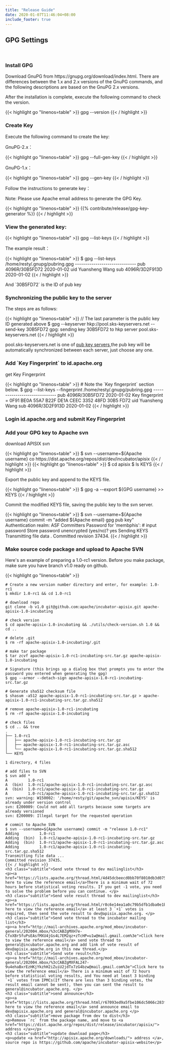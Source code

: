 ```yaml
---
title: "Release Guide"
date: 2020-01-07T11:46:04+08:00
include_footer: true
---
```


<div class="release-guide">
  <section>
    <h2 class="title">GPG Settings</h2>
    <br />
    <h3 class="subtitle">Install GPG</h3>
    <p>Download GnuPG from https://gnupg.org/download/index.html. There are differences between the 1.x and 2.x versions of the GnuPG commands, and the following descriptions are based on the GnuPG 2.x versions.</p>
    <p>After the installation is complete, execute the following command to check the version.</p>
    {{< highlight go "linenos=table" >}}
    gpg --version
    {{< / highlight >}}
    <h3 class="subtitle">Create Key</h3>
    <p>Execute the following command to create the key:</p>
    <p>GnuPG-2.x：</p>
    {{< highlight go "linenos=table" >}}
    gpg --full-gen-key
    {{< / highlight >}}
    <p>GnuPG-1.x：</p>
    {{< highlight go "linenos=table" >}}
    gpg --gen-key
    {{< / highlight >}}
    <p>Follow the instructions to generate key：</p>
    <p class="warning">Note: Please use Apache email address to generate the GPG Key.</p>
    {{< highlight go "linenos=table" >}}
    {{% contribute/release/gpg-key-generator %}}
    {{< / highlight >}}
    <h3 class="subtitle">View the generated key:</h3>
    {{< highlight go "linenos=table" >}}
    gpg --list-keys
    {{< / highlight >}}
    <p>The example result：</p>
    {{< highlight go "linenos=table" >}}
    $ gpg --list-keys
    /home/resty/.gnupg/pubring.gpg
    ------------------------------
    pub   4096R/30B5FD72 2020-01-02
    uid   Yuansheng Wang <membphis@apache.org>
    sub   4096R/3D2F913D 2020-01-02
    {{< / highlight >}}
    <p>And `30B5FD72` is the ID of pub key</p>
    <h3 class="subtitle">Synchronizing the public key to the server</h3>
    <p>The steps are as follows:</p>
    {{< highlight go "linenos=table" >}}
    // The last parameter is the public key ID generated above
    $ gpg --keyserver hkp://pool.sks-keyservers.net --send-key 30B5FD72
    gpg: sending key 30B5FD72 to hkp server pool.sks-keyservers.net
    {{< / highlight >}}
    <p>pool.sks-keyservers.net is one of <a href="https://sks-keyservers.net/status/" target="_blank">pub key servers,</a>the pub key will be automatically synchronized between each server, just choose any one.</p>
    <h3 class="subtitle">Add `Key Fingerprint` to id.apache.org </h3>
    <p>get Key Fingerprint</p>
    {{< highlight go "linenos=table" >}}
    # Note the `Key fingerprint` section below.
    $ gpg --list-keys --fingerprint
    /home/resty/.gnupg/pubring.gpg
    ------------------------------
    pub   4096R/30B5FD72 2020-01-02
          Key fingerprint = 0F91 BE0A 55A7 B22F DE1A  CEEC 3352 48FD 30B5 FD72
    uid                  Yuansheng Wang <membphis@apache.org>
    sub   4096R/3D2F913D 2020-01-02
    {{< / highlight >}}
    <h3 class="subtitle">Login id.apache.org and submit Key Fingerprint</h3>
    <h3 class="subtitle">Add your GPG key to Apache svn</h3>
    <p>download APISIX svn</p>
    {{< highlight go "linenos=table" >}}
    $ svn --username=${Apache username} co https://dist.apache.org/repos/dist/dev/incubator/apisix
    {{< / highlight >}}
    {{< highlight go "linenos=table" >}}
    $ cd apisix
    $ ls
    KEYS
    {{< / highlight >}}
    <p>Export the public key and append to the KEYS file.</p>
    {{< highlight go "linenos=table" >}}
    $ gpg -a --export ${GPG username}  >> KEYS
    {{< / highlight >}}
    <p>Commit the modified KEYS file, saving the public key to the svn server.</p>
    {{< highlight go "linenos=table" >}}
    $ svn --username=${Apache username} commit -m "added ${Apache email} gpg pub key"
    Authentication realm: <https://dist.apache.org:443> ASF Committers
    Password for 'membphis': # input password
    Store password unencrypted (yes/no)? yes
    Sending        KEYS
    Transmitting file data .
    Committed revision 37434.
    {{< / highlight >}}
    <h3 class="subtitle">Make source code package and upload to Apache SVN</h3>
    <p>Here's an example of preparing a 1.0-rc1 version. Before you make package, make sure you have branch v1.0 ready on github.</p>
    {{< highlight go "linenos=table" >}}

    # Create a new version number directory and enter, for example: 1.0-rc1
    $ mkdir 1.0-rc1 && cd 1.0-rc1

    # download repo
    git clone -b v1.0 git@github.com:apache/incubator-apisix.git apache-apisix-1.0-incubating

    # check version
    $ cd apache-apisix-1.0-incubating && ./utils/check-version.sh 1.0 && cd ..

    # delete .git
    $ rm -rf apache-apisix-1.0-incubating/.git

    # make tar package
    $ tar zcvf apache-apisix-1.0-rc1-incubating-src.tar.gz apache-apisix-1.0-incubating

    # Signature (this brings up a dialog box that prompts you to enter the password you entered when generating the gpg)
    $ gpg --armor --detach-sign apache-apisix-1.0-rc1-incubating-src.tar.gz

    # Generate sha512 checksum file
    $ shasum -a512 apache-apisix-1.0-rc1-incubating-src.tar.gz > apache-apisix-1.0-rc1-incubating-src.tar.gz.sha512

    # remove apache-apisix-1.0-rc1-incubating
    $ rm -rf apache-apisix-1.0-incubating

    # check files
    $ cd .. && tree
    .
    ├── 1.0-rc1
    │   ├── apache-apisix-1.0-rc1-incubating-src.tar.gz
    │   ├── apache-apisix-1.0-rc1-incubating-src.tar.gz.asc
    │   └── apache-apisix-1.0-rc1-incubating-src.tar.gz.sha512
    └── KEYS

    1 directory, 4 files

    # add files to SVN
    $ svn add *
    A         1.0-rc1
    A  (bin)  1.0-rc1/apache-apisix-1.0-rc1-incubating-src.tar.gz.asc
    A  (bin)  1.0-rc1/apache-apisix-1.0-rc1-incubating-src.tar.gz
    A         1.0-rc1/apache-apisix-1.0-rc1-incubating-src.tar.gz.sha512
    svn: warning: W150002: '/home/resty/git/apache_svn/apisix/KEYS' is already under version control
    svn: E200009: Could not add all targets because some targets are already versioned
    svn: E200009: Illegal target for the requested operation

    # commit to Apache SVN
    $ svn --username=${Apache username} commit -m "release 1.0-rc1"
    Adding         1.0-rc1
    Adding  (bin)  1.0-rc1/apache-apisix-1.0-rc1-incubating-src.tar.gz
    Adding  (bin)  1.0-rc1/apache-apisix-1.0-rc1-incubating-src.tar.gz.asc
    Adding         1.0-rc1/apache-apisix-1.0-rc1-incubating-src.tar.gz.sha512
    Transmitting file data ...
    Committed revision 37435.
    {{< / highlight >}}
    <h3 class="subtitle">Send vote thread to dev mailinglist</h3>
    <p><a href="https://lists.apache.org/thread.html/4d45dcbeecd0bb70f8010db3d075a5624817a5783beee66f392ae5e0%40%3Cdev.apisix.apache.org%3E">Click here to view the reference email</a>There is a minimum wait of 72 hours before statistical voting results. If you get -1 vote, you need to solve the problem before you can continue. </p>
    <h3 class="subtitle">Send vote result thread to dev mailinglist</h3>
    <p><a href="https://lists.apache.org/thread.html/r8c6e14ea1a0c79b5dfb1dba0e1b6bc919a4797a0c4664f8add3b045c%40%3Cdev.apisix.apache.org%3E">Click here to view the reference email</a> at least 3 `+1` votes is required, then send the vote result to dev@apisix.apache.org. </p>
    <h3 class="subtitle">Send vote thread to the incubator mailing list</h3>
    <p><a href="http://mail-archives.apache.org/mod_mbox/incubator-general/202004.mbox/%3cCABZgMXH7e-CfxXBr5fuPsEAsfMXU4jGs4L7EM2qz+zTcHP=u1w@mail.gmail.com%3e">Click here to view the reference email</a> send vote thread to general@incubator.apache.org and add link of vote result of dev@apisix.apache.org in this new thread.</p>
    <h3 class="subtitle">Send vote result</h3>
    <p><a href="http://mail-archives.apache.org/mod_mbox/incubator-general/202004.mbox/%3cCABZgMXFAL247-9u4ehaBxrEzHKjYkzhH2iZuiU2jdTx7zG4bzw@mail.gmail.com%3e">Click here to view the reference email</a> There is a minimum wait of 72 hours before statistical voting results, and You need at least 3 binding `+1` votes from IPMCs(If there are less than 3 binding votes, the result email cannot be sent), then you can sent the result to general@incubator.apache.org. </p>
    <h3 class="subtitle">send announce</h3>
    <p><a href="https://lists.apache.org/thread.html/r67093ed9a5fbe106dc5066c283f225544f5ae14248df061019d1062e%40%3Cgeneral.incubator.apache.org%3E">Click here to view the reference email</a> send announce email to dev@apisix.apache.org and general@incubator.apache.org </p>
    <h3 class="subtitle">move package from dev to dist</h3>
    <p>Remove `rc` from the package name, and move to <a href="https://dist.apache.org/repos/dist/release/incubator/apisix/"> address </a></p>
    <h3 class="subtitle">update download page</h3>
    <p>update <a href="http://apisix.apache.org/downloads/"> address </a>, source repo is https://github.com/apache/incubator-apisix-website</p>
  </section>
</div>
